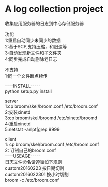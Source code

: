 A log collection project
=======================

收集应用服务器的日志到中心存储服务器

功能  
1:重启自动同步未同步的数据  
2:基于SCP,支持压缩，和限速等  
3:自动发现新文件和子文件夹  
4:同步完成自动删除老日志  

不支持  
1:同一个文件断点续传

----INSTALL-----  
python setup.py install

server  
1:cp broom/skel/broom.conf /etc/broom.conf  
2:安装xinetd  
3:cp broom/skel/broomd /etc/xinetd/broomd  
4:重启xinetd  
5:netstat -anlpt|grep 9999  
  
client  
1: cp broom/skel/broom.conf /etc/broom.conf  
2: 订制自己的broom.conf  
----USEAGE-----  
日志文件命名请遵循如下规则  
custom20160223 按日期切割  
custom2016022301 按小时切割  
broom -c /etc/broom.conf  
